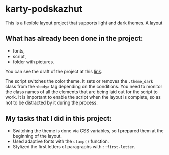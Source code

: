 # karty-podskazhut

This is a flexible layout project that supports light and dark themes. [A layout](https://www.figma.com/file/GWuqAvaONsjQPXz53n9d0L/%235-%D0%9A%D0%B0%D1%80%D1%82%D1%8B-%D0%BF%D0%BE%D0%B4%D1%81%D0%BA%D0%B0%D0%B6%D1%83%D1%82/duplicate)

## What has already been done in the project:

- fonts,
- script,
- folder with pictures.

You can see the draft of the project at this [link](https://code.s3.yandex.net/web-developer/verstka/zipki/karty-podskazhut-main.zip). 

The script switches the color theme. It sets or removes the `.theme_dark` class from the `<body>` tag depending on the conditions. You need to monitor the class names of all the elements that are being laid out for the script to work. It is important to enable the script when the layout is complete, so as not to be distracted by it during the process.

## My tasks that I did in this project:

- Switching the theme is done via CSS variables, so I prepared them at the beginning of the layout.
- Used adaptive fonts with the `clamp()` function.
- Stylized the first letters of paragraphs with `::first-letter`.
